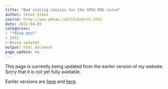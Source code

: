 ```yaml
---
title: "Bad scaling choices for the SPSS ROC curve"
author: Steve Simon
source: http://www.pmean.com/12/badroc.html
date: 2012-04-09
categories:
- "*Blog post"
- 2012
- Being updated
output: html_document
page_update: no
---
```


This page is currently being updated from the earlier version of my website. Sorry that it is not yet fully available.

<!---More--->

Earlier versions are [here][sim1] and [here][sim2].
 
[sim1]: http://www.pmean.com/12/badroc.html
[sim2]: http://new.pmean.com/bad-roc-scaling/
